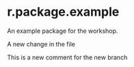 # r.package.example


An example package for the workshop.

A new change in the file

This is a new comment for the new branch
